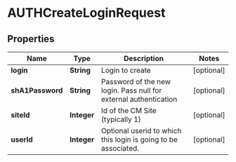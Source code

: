 

# AUTHCreateLoginRequest


## Properties

| Name | Type | Description | Notes |
|------------ | ------------- | ------------- | -------------|
|**login** | **String** | Login to create |  [optional] |
|**shA1Password** | **String** | Password of the new login.  Pass null for external authentication |  [optional] |
|**siteId** | **Integer** | Id of the CM Site (typically 1) |  [optional] |
|**userId** | **Integer** | Optional userid to which this login is going to be associated. |  [optional] |



